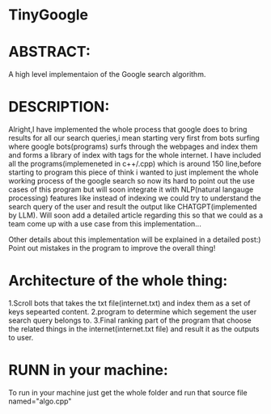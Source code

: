 # TinyGoogle

# ABSTRACT: 
A high level implementaion of the Google search algorithm.

# DESCRIPTION:
Alright,I have implemented the whole process that google does to bring results for all our search queries,i mean starting very first from bots surfing where google bots(programs) surfs through the webpages and index them and forms a library of index with tags for the whole internet.
I have included all the programs(implemeneted in c++/.cpp) which is around 150 line,before starting to program this piece of think i wanted to just implement the whole working process of the google search so now its hard to point out the use cases of this program but will soon integrate it with NLP(natural langauge processing) features like instead of indexing we could try to understand the search query of the user and result the output like CHATGPT(implemented by LLM).
Will soon add a detailed article regarding this so that we could  as a team come up with a use case from this implementation...

Other details about this implementation will be explained in a detailed post:)
Point out mistakes in the program to improve the overall thing!

# Architecture of the whole thing:
1.Scroll bots that takes the txt file(internet.txt) and index them as a set of keys sepearted content.
2.program to determine which segement the user search query belongs to.
3.Final ranking part of the program that choose the related things in the internet(internet.txt file) and result it as the outputs to user.

# RUNN in your machine:
To run in your machine just get the whole folder and run that source file named="algo.cpp"
